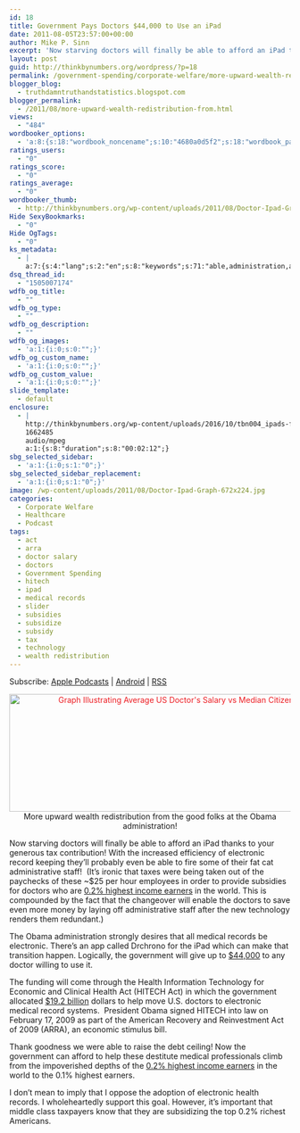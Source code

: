```yaml
---
id: 18
title: Government Pays Doctors $44,000 to Use an iPad
date: 2011-08-05T23:57:00+00:00
author: Mike P. Sinn
excerpt: 'Now starving doctors will finally be able to afford an iPad thanks to your generous tax contribution! '
layout: post
guid: http://thinkbynumbers.org/wordpress/?p=18
permalink: /government-spending/corporate-welfare/more-upward-wealth-redistribution-from/
blogger_blog:
  - truthdamntruthandstatistics.blogspot.com
blogger_permalink:
  - /2011/08/more-upward-wealth-redistribution-from.html
views:
  - "484"
wordbooker_options:
  - 'a:8:{s:18:"wordbook_noncename";s:10:"4680a0d5f2";s:18:"wordbook_page_post";s:4:"-100";s:18:"wordbook_orandpage";s:1:"2";s:23:"wordbook_default_author";s:1:"2";s:23:"wordbook_extract_length";s:2:"10";s:19:"wordbook_actionlink";s:3:"100";s:18:"wordbook_attribute";s:0:"";s:29:"wordbooker_status_update_text";s:0:"";}'
ratings_users:
  - "0"
ratings_score:
  - "0"
ratings_average:
  - "0"
wordbooker_thumb:
  - http://thinkbynumbers.org/wp-content/uploads/2011/08/Doctor-Ipad-Graph-Thumb-90x90.jpg
Hide SexyBookmarks:
  - "0"
Hide OgTags:
  - "0"
ks_metadata:
  - |
    a:7:{s:4:"lang";s:2:"en";s:8:"keywords";s:71:"able,administration,afford,doctor,doctors,earners,electronic,government";s:19:"keywords_autoupdate";s:1:"1";s:11:"description";s:156:"able to afford an iPad thanks to your generous tax contribution! With the increased efficiency of electronic record keeping they'll probably even be able to";s:22:"description_autoupdate";s:1:"1";s:5:"title";s:0:"";s:6:"robots";s:12:"index,follow";}
dsq_thread_id:
  - "1505007174"
wdfb_og_title:
  - ""
wdfb_og_type:
  - ""
wdfb_og_description:
  - ""
wdfb_og_images:
  - 'a:1:{i:0;s:0:"";}'
wdfb_og_custom_name:
  - 'a:1:{i:0;s:0:"";}'
wdfb_og_custom_value:
  - 'a:1:{i:0;s:0:"";}'
slide_template:
  - default
enclosure:
  - |
    http://thinkbynumbers.org/wp-content/uploads/2016/10/tbn004_ipads-for-doctors.mp3
    1662485
    audio/mpeg
    a:1:{s:8:"duration";s:8:"00:02:12";}
sbg_selected_sidebar:
  - 'a:1:{i:0;s:1:"0";}'
sbg_selected_sidebar_replacement:
  - 'a:1:{i:0;s:1:"0";}'
image: /wp-content/uploads/2011/08/Doctor-Ipad-Graph-672x224.jpg
categories:
  - Corporate Welfare
  - Healthcare
  - Podcast
tags:
  - act
  - arra
  - doctor salary
  - doctors
  - Government Spending
  - hitech
  - ipad
  - medical records
  - slider
  - subsidies
  - subsidize
  - subsidy
  - tax
  - technology
  - wealth redistribution
---
```

<div class="powerpress_player" id="powerpress_player_225">
</div>

<p class="powerpress_links powerpress_subscribe_links">
  Subscribe: <a href="https://itunes.apple.com/us/podcast/think-by-numbers/id660714690?mt=2&ls=1#episodeGuid=http%3A%2F%2Fthinkbynumbers.org%2Fwordpress%2F%3Fp%3D18" class="powerpress_link_subscribe powerpress_link_subscribe_itunes" title="Subscribe on Apple Podcasts" rel="nofollow">Apple Podcasts</a> | <a href="https://subscribeonandroid.com/thinkbynumbers.org/feed/podcast/" class="powerpress_link_subscribe powerpress_link_subscribe_android" title="Subscribe on Android" rel="nofollow">Android</a> | <a href="https://thinkbynumbers.org/feed/podcast/" class="powerpress_link_subscribe powerpress_link_subscribe_rss" title="Subscribe via RSS" rel="nofollow">RSS</a>
</p>

<p style="text-align: center;">
  <a style="color: #ed1e24; text-decoration: underline;" href="http://thinkbynumbers.org/wp-content/uploads/2011/08/Doctor-Ipad-Graph-960x320.jpg"><img data-attachment-id="128" data-permalink="https://thinkbynumbers.org/government-spending/corporate-welfare/more-upward-wealth-redistribution-from/attachment/doctor-ipad-graph-960x320/" data-orig-file="https://thinkbynumbers.org/wp-content/uploads/2011/08/Doctor-Ipad-Graph-960x320.jpg" data-orig-size="960,320" data-comments-opened="1" data-image-meta="{&quot;aperture&quot;:&quot;0&quot;,&quot;credit&quot;:&quot;&quot;,&quot;camera&quot;:&quot;&quot;,&quot;caption&quot;:&quot;&quot;,&quot;created_timestamp&quot;:&quot;0&quot;,&quot;copyright&quot;:&quot;&quot;,&quot;focal_length&quot;:&quot;0&quot;,&quot;iso&quot;:&quot;0&quot;,&quot;shutter_speed&quot;:&quot;0&quot;,&quot;title&quot;:&quot;&quot;,&quot;orientation&quot;:&quot;0&quot;}" data-image-title="Obama Wants Every Doctor Equipped with Ipad" data-image-description="" data-medium-file="https://thinkbynumbers.org/wp-content/uploads/2011/08/Doctor-Ipad-Graph-960x320-300x100.jpg" data-large-file="https://thinkbynumbers.org/wp-content/uploads/2011/08/Doctor-Ipad-Graph-960x320.jpg" class="size-full wp-image-128 aligncenter" title="Rich Docs: Average Doctor Salary vs Median Income" src="http://thinkbynumbers.org/wp-content/uploads/2011/08/Doctor-Ipad-Graph-960x320.jpg" alt="Graph Illustrating Average US Doctor's Salary vs Median Citizen Income" width="634" height="211" srcset="https://thinkbynumbers.org/wp-content/uploads/2011/08/Doctor-Ipad-Graph-960x320.jpg 960w, https://thinkbynumbers.org/wp-content/uploads/2011/08/Doctor-Ipad-Graph-960x320-300x100.jpg 300w, https://thinkbynumbers.org/wp-content/uploads/2011/08/Doctor-Ipad-Graph-960x320-768x256.jpg 768w, https://thinkbynumbers.org/wp-content/uploads/2011/08/Doctor-Ipad-Graph-960x320-672x224.jpg 672w" sizes="(max-width: 634px) 100vw, 634px" /></a>More upward wealth redistribution from the good folks at the Obama administration!
</p>

Now starving doctors will finally be able to afford an iPad thanks to your generous tax contribution! With the increased efficiency of electronic record keeping they&#8217;ll probably even be able to fire some of their fat cat administrative staff!  (It&#8217;s ironic that taxes were being taken out of the paychecks of these ~$25 per hour employees in order to provide subsidies for doctors who are [0.2% highest income earners](http://www.globalrichlist.com/) in the world. This is compounded by the fact that the changeover will enable the doctors to save even more money by laying off administrative staff after the new technology renders them redundant.)

The Obama administration strongly desires that all medical records be electronic. There&#8217;s an app called Drchrono for the iPad which can make that transition happen. Logically, the government will give up to [$44,000](http://thenextweb.com/apple/2011/07/28/doctors-using-drchronos-ipad-app-can-now-receive-44k-from-the-government/) to any doctor willing to use it.

The funding will come through the Health Information Technology for Economic and Clinical Health Act (HITECH Act) in which the government allocated [$19.2 billion](http://thenextweb.com/apple/2011/07/28/doctors-using-drchronos-ipad-app-can-now-receive-44k-from-the-government/) dollars to help move U.S. doctors to electronic medical record systems.  President Obama signed HITECH into law on February 17, 2009 as part of the American Recovery and Reinvestment Act of 2009 (ARRA), an economic stimulus bill.

Thank goodness we were able to raise the debt ceiling! Now the government can afford to help these destitute medical professionals climb from the impoverished depths of the [0.2% highest income earners](http://www.globalrichlist.com/) in the world to the 0.1% highest earners.

I don&#8217;t mean to imply that I oppose the adoption of electronic health records. I wholeheartedly support this goal. However, it’s important that middle class taxpayers know that they are subsidizing the top 0.2% richest Americans.

&nbsp;